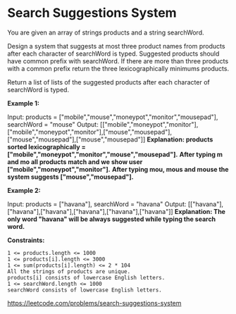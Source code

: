 # Search Suggestions System

You are given an array of strings products and a string searchWord.

Design a system that suggests at most three product names from products after each character of searchWord is typed. Suggested products should have common prefix with searchWord. If there are more than three products with a common prefix return the three lexicographically minimums products.

Return a list of lists of the suggested products after each character of searchWord is typed.

 

**Example 1:**

Input: products = ["mobile","mouse","moneypot","monitor","mousepad"], searchWord = "mouse"
Output: [["mobile","moneypot","monitor"],["mobile","moneypot","monitor"],["mouse","mousepad"],["mouse","mousepad"],["mouse","mousepad"]]
__Explanation: products sorted lexicographically = ["mobile","moneypot","monitor","mouse","mousepad"].__
__After typing m and mo all products match and we show user ["mobile","moneypot","monitor"].__
__After typing mou, mous and mouse the system suggests ["mouse","mousepad"].__

**Example 2:**

Input: products = ["havana"], searchWord = "havana"
Output: [["havana"],["havana"],["havana"],["havana"],["havana"],["havana"]]
__Explanation: The only word "havana" will be always suggested while typing the search word.__

 

**Constraints:**

    1 <= products.length <= 1000
    1 <= products[i].length <= 3000
    1 <= sum(products[i].length) <= 2 * 104
    All the strings of products are unique.
    products[i] consists of lowercase English letters.
    1 <= searchWord.length <= 1000
    searchWord consists of lowercase English letters.

https://leetcode.com/problems/search-suggestions-system